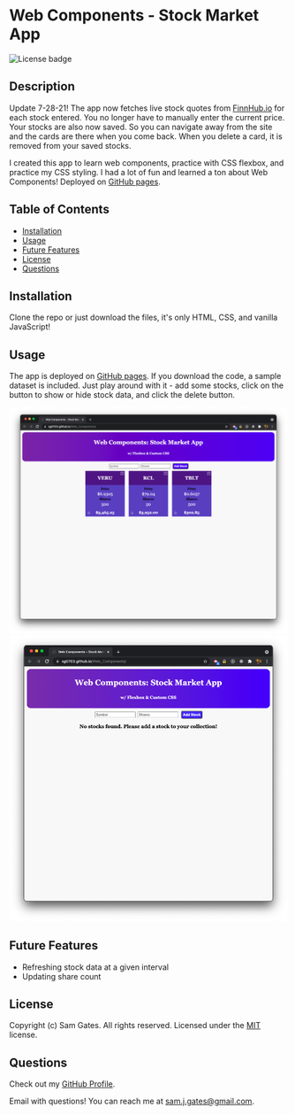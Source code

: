 # Web Components - Stock Market App

![License badge](https://img.shields.io/badge/license-MIT-green)

## Description

Update 7-28-21! The app now fetches live stock quotes from [FinnHub.io](https://finnhub.io/docs/api) for each stock entered. You no longer have to manually enter the current price. Your stocks are also now saved. So you can navigate away from the site and the cards are there when you come back. When you delete a card, it is removed from your saved stocks.

I created this app to learn web components, practice with CSS flexbox, and practice my CSS styling. I had a lot of fun and learned a ton about Web Components! Deployed on [GitHub pages](https://sg0703.github.io/Web_Components/).

## Table of Contents

- [Installation](#installation)
- [Usage](#usage)
- [Future Features](#future-features)
- [License](#license)
- [Questions](#questions)

## Installation

Clone the repo or just download the files, it's only HTML, CSS, and vanilla JavaScript!

## Usage

The app is deployed on [GitHub pages](https://sg0703.github.io/Web_Components/). If you download the code, a sample dataset is included. Just play around with it - add some stocks, click on the button to show or hide stock data, and click the delete button.

![Screenshot 1](readme/screen1.png)
![Screenshot 2](readme/screen2.png)

## Future Features

- Refreshing stock data at a given interval
- Updating share count

## License

Copyright (c) Sam Gates. All rights reserved.
Licensed under the [MIT](https://opensource.org/licenses/MIT) license.

## Questions

Check out my [GitHub Profile](https://github.com/sg0703).

Email with questions! You can reach me at sam.j.gates@gmail.com.
